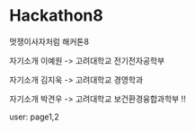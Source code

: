 # Hackathon8

멋쟁이사자처럼 해커톤8

자기소개 이예원
-> 고려대학교 전기전자공학부

자기소개 김지욱
-> 고려대학교 경영학과

자기소개 박견우
-> 고려대학교 보건환경융합과학부 !!

user: page1,2
